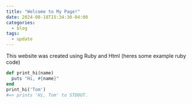 ```yaml
---
title: "Welcome to My Page!"
date: 2024-08-18T15:34:30-04:00
categories:
  - blog
tags:
  - update
---
```



This website was created using Ruby and Html (heres some example ruby code)

```ruby
def print_hi(name)
  puts "Hi, #{name}"
end
print_hi('Tom')
#=> prints 'Hi, Tom' to STDOUT.
```
